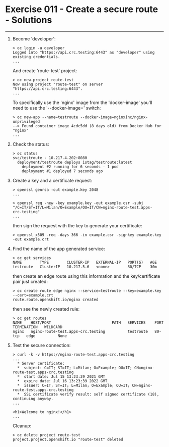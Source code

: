 # Exercise 011 - Create a secure route - Solutions

---

1. Become 'developer':

   ```console
   > oc login -u developer
   Logged into "https://api.crc.testing:6443" as "developer" using existing credentials.
   ...
   ```

   And create 'route-test' project:

   ```console
   > oc new-project route-test
   Now using project "route-test" on server "https://api.crc.testing:6443".
   ...
   ```

   To specifically use the 'nginx' image from the 'docker-image' you'll need to
   use the '--docker-image=' switch:

   ```console
   > oc new-app --name=testroute --docker-image=nginxinc/nginx-unprivileged
   --> Found container image 4cdc5dd (8 days old) from Docker Hub for "nginx"
   ...
   ```

2) Check the status:

   ```console
   > oc status
   svc/testroute - 10.217.4.202:8080
     deployment/testroute deploys istag/testroute:latest 
       deployment #2 running for 6 seconds - 1 pod
       deployment #1 deployed 7 seconds ago
   ```

3) Create a key and a certificate request:

   ```console
   > openssl genrsa -out example.key 2048
   ...

   > openssl req -new -key example.key -out example.csr -subj "/C=IT/ST=IT/L=Milan/O=Example/OU=IT/CN=nginx-route-test.apps-crc.testing"
   ...
   ```

   then sign the request with the key to generate your certificate:

   ```console
   > openssl x509 -req -days 366 -in example.csr -signkey example.key -out example.crt
   ```

4) Find the name of the app generated service:

   ```console
   > oc get services
   NAME        TYPE        CLUSTER-IP   EXTERNAL-IP   PORT(S)   AGE
   testroute   ClusterIP   10.217.5.6   <none>        80/TCP    30m
   ```

   then create an edge route using this information and the key/certificate pair
   just created:

   ```console
   > oc create route edge nginx --service=testroute --key=example.key --cert=example.crt
   route.route.openshift.io/nginx created
   ```

   then see the newly created rule:

   ```console
   > oc get routes
   NAME    HOST/PORT                           PATH   SERVICES    PORT     TERMINATION   WILDCARD
   nginx   nginx-route-test.apps-crc.testing          testroute   80-tcp   edge          None
   ```

5) Test the secure connection:

   ```console
   > curl -k -v https://nginx-route-test.apps-crc.testing
   ...
     * Server certificate:
     *  subject: C=IT; ST=IT; L=Milan; O=Example; OU=IT; CN=nginx-route-test.apps-crc.testing
     *  start date: Jul 15 13:23:39 2021 GMT
     *  expire date: Jul 16 13:23:39 2022 GMT
     *  issuer: C=IT; ST=IT; L=Milan; O=Example; OU=IT; CN=nginx-route-test.apps-crc.testing
     *  SSL certificate verify result: self signed certificate (18), continuing anyway.
   ...
                                                                  <h1>Welcome to nginx!</h1>
   ...
   ```

   Cleanup:

   ```console
   > oc delete project route-test
   project.project.openshift.io "route-test" deleted
   ```
